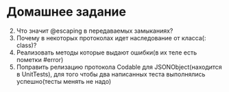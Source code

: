 #  Домашнее задание


2) Что значит @escaping в передаваемых замыканиях?
3) Почему в некоторых протоколах идет наследование от класса(: class)?
4) Реализовать методы которые выдают ошибки(в их теле есть пометки #error)
5) Поправить релизацию протокола Codable для JSONObject(находится в UnitTests), для того чтобы два написанных теста выполнялись успешно(тесты менять не надо)
